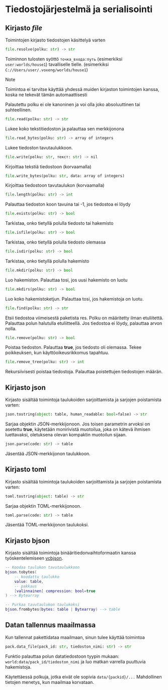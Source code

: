 # Tiedostojärjestelmä ja serialisointi

## Kirjasto *file*

Toimintojen kirjasto tiedostojen käsittelyä varten

```python
file.resolve(polku: str) -> str
```

Toiminnon tulosten syöttö `точка_входа:путь` (esimerkiksi `user:worlds/house1`) tavalliselle tielle. (esimerkiksi `C://Users/user/.voxeng/worlds/house1`)

> [!NOTE]
> Toimintoa ei tarvitse käyttää yhdessä muiden kirjaston toimintojen kanssa, koska ne tekevät tämän automaattisesti

Palautettu polku ei ole kanoninen ja voi olla joko absoluuttinen tai suhteellinen.

```python
file.read(polku: str) -> str
```

Lukee koko tekstitiedoston ja palauttaa sen merkkijonona

```python
file.read_bytes(polku: str) -> array of integers
```

Lukee tiedoston tavutaulukkoon.

```python
file.write(polku: str, текст: str) -> nil
```

Kirjoittaa tekstiä tiedostoon (korvaamalla)

```python
file.write_bytes(polku: str, data: array of integers)
```

Kirjoittaa tiedostoon tavutaulukon (korvaamalla)

```python
file.length(polku: str) -> int
```

Palauttaa tiedoston koon tavuina tai -1, jos tiedostoa ei löydy

```python
file.exists(polku: str) -> bool
```

Tarkistaa, onko tietyllä polulla tiedosto tai hakemisto

```python
file.isfile(polku: str) -> bool
```

Tarkistaa, onko tietyllä polulla tiedosto olemassa

```python
file.isdir(polku: str) -> bool
```

Tarkistaa, onko tietyllä polulla hakemisto

```python
file.mkdir(polku: str) -> bool
```

Luo hakemiston. Palauttaa tosi, jos uusi hakemisto on luotu

```python
file.mkdirs(polku: str) -> bool
```

Luo koko hakemistoketjun. Palauttaa tosi, jos hakemistoja on luotu.

```python
file.find(polku: str) -> str
```

Etsii tiedostoa viimeisestä paketista res. Polku on määritetty ilman etuliitettä. Palauttaa polun halutulla etuliitteellä. Jos tiedostoa ei löydy, palauttaa arvon nolla.

```python
file.remove(polku: str) -> bool
```

Poistaa tiedoston. Palauttaa **true**, jos tiedosto oli olemassa. Tekee poikkeuksen, kun käyttöoikeusrikkomus tapahtuu.

```python
file.remove_tree(polku: str) -> int
```

Rekursiivisesti poistaa tiedostoja. Palauttaa poistettujen tiedostojen määrän.

## Kirjasto json

Kirjasto sisältää toimintoja taulukoiden sarjoittamista ja sarjojen poistamista varten:

```python
json.tostring(object: table, human_readable: bool=false) -> str
```

Sarjaa objektin JSON-merkkijonoon. Jos toisen parametrin arvoksi on asetettu **true**, käytetään monirivistä muotoilua, joka on kätevä ihmisen luettavaksi, oletuksena olevan kompaktin muotoilun sijaan.

```python
json.parse(code: str) -> table
```

Jäsentää JSON-merkkijonon taulukkoon.

## Kirjasto toml

Kirjasto sisältää toimintoja taulukoiden sarjoittamista ja sarjojen poistamista varten:

```python
toml.tostring(object: table) -> str
```

Sarjaa objektin TOML-merkkijonoon.

```python
toml.parse(code: str) -> table
```

Jäsentää TOML-merkkijonon taulukoksi.

## Kirjasto bjson

Kirjasto sisältää toimintoja binääritiedonvaihtoformaatin kanssa työskentelemiseen [vcbjson](../../specs/binary_json_spec.md).

```lua
-- Koodaa taulukon tavutaulukkoon
bjson.tobytes(
    -- koodattu taulukko
    value: table, 
    -- pakkaus
    [valinnainen] compression: bool=true
) --> Bytearray

-- Purkaa tavutaulukon taulukoksi
bjson.frombytes(bytes: table | Bytearray) --> table
```

## Datan tallennus maailmassa

Kun tallennat pakettidataa maailmaan, sinun tulee käyttää toimintoa
```python
pack.data_file(pack_id: str, tiedoston_nimi: str) -> str
```

Funktio palauttaa polun datatiedostoon tyypin mukaan: `world:data/pack_id/tiedoston_nimi`
ja luo matkan varrella puuttuvia hakemistoja.

Käytettäessä polkuja, jotka eivät ole sopivia `data/{packid}/...` Mahdollinen tietojen menetys, kun maailmaa korvataan.
